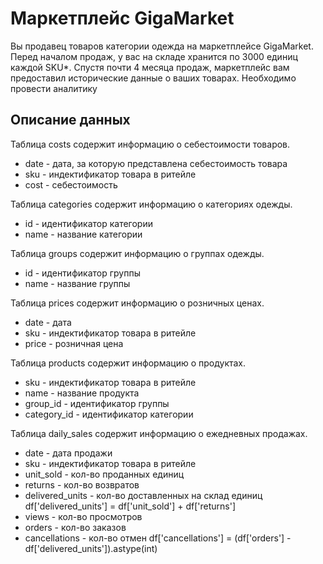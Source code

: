 # Маркетплейс GigaMarket
Вы продавец товаров категории одежда на маркетплейсе GigaMarket. Перед началом продаж, у вас на складе хранится по 3000 единиц каждой SKU*.
Спустя почти 4 месяца продаж, маркетплейс вам предоставил исторические данные о ваших товарах. Необходимо провести аналитику
## Описание данных
Таблица costs содержит информацию о себестоимости товаров.
* date - дата, за которую представлена себестоимость товара
* sku - индектификатор товара в ритейле
* cost - себестоимость

Таблица categories содержит информацию о категориях одежды.
* id - идентификатор категории
* name - название категории

Таблица groups содержит информацию о группах одежды.
* id - идентификатор группы
* name - название группы

Таблица prices содержит информацию о розничных ценах.
* date - дата
* sku - индектификатор товара в ритейле
* price - розничная цена

Таблица products содержит информацию о продуктах.
* sku - индектификатор товара в ритейле
* name - название продукта
* group_id - идентификатор группы
* category_id - идентификатор категории

Таблица daily_sales содержит информацию о ежедневных продажах.
* date - дата продажи
* sku - индектификатор товара в ритейле
* unit_sold - кол-во проданных единиц
* returns - кол-во возвратов
* delivered_units - кол-во доставленных на склад единиц df['delivered_units'] = df['unit_sold'] + df['returns']
* views - кол-во просмотров
* orders - кол-во заказов
* cancellations - кол-во отмен df['cancellations'] = (df['orders'] - df['delivered_units']).astype(int)
